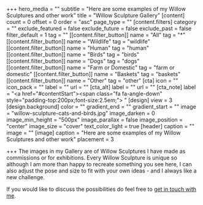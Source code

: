 +++
hero_media = ""
subtitle = "Here are some examples of my Willow Sculptures and other work"
title = "Willow Sculpture Gallery"
[content]
count = 0
offset = 0
order = "asc"
page_type = ""
[content.filters]
category = ""
exclude_featured = false
exclude_future = false
exclude_past = false
filter_default = 1
tag = ""
[[content.filter_button]]
name = "All"
tag = "*"
[[content.filter_button]]
name = "Wildlife"
tag = "wildlife"
[[content.filter_button]]
name = "Human"
tag = "human"
[[content.filter_button]]
name = "Birds"
tag = "birds"
[[content.filter_button]]
name = "Dogs"
tag = "dogs"
[[content.filter_button]]
name = "Farm or Domestic"
tag = "farm or domestic"
[[content.filter_button]]
name = "Baskets"
tag = "baskets"
[[content.filter_button]]
name = "Other"
tag = "other"
[cta]
icon = ""
icon_pack = ""
label = ""
url = ""
[cta_alt]
label = ""
url = ""
[cta_note]
label = "<a href=\"#contentStart\"><span class=\"fa fa-angle-down\" style=\"padding-top:200px;font-size:2.5em;\">&nbsp;</span></a>"
[design]
view = 3
[design.background]
color = ""
gradient_end = ""
gradient_start = ""
image = "willow-sculpture-cats-and-birds.jpg"
image_darken = 0
image_min_height = "500px"
image_parallax = false
image_position = "center"
image_size = "cover"
text_color_light = true
[header]
caption = ""
image = ""
[image]
caption = "Here are some examples of my Willow Sculptures and other work"
placement = 3

+++
The images in my Gallery are of Willow Sculptures I have made as commissions or 
for exhibitions. Every Willow Sculpture is unique so although I am more than happy 
to recreate something you see here, I can also adjust the pose and size to fit 
with your own ideas - and I always like a new challenge. 

If you would like to discuss the possibilities do feel free to [get in touch with me](/#contact).